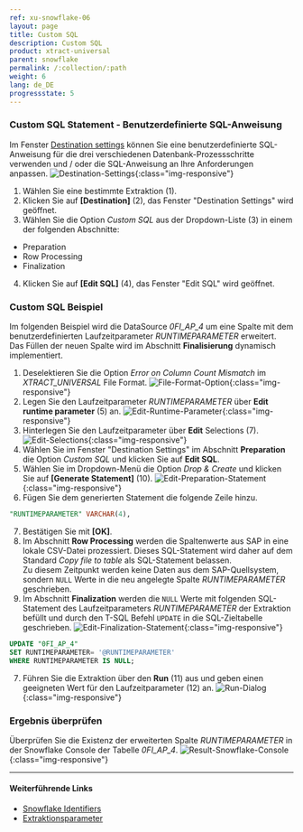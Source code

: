 ```yaml
---
ref: xu-snowflake-06
layout: page
title: Custom SQL
description: Custom SQL
product: xtract-universal
parent: snowflake
permalink: /:collection/:path
weight: 6
lang: de_DE
progressstate: 5
---
```

### Custom SQL Statement - Benutzerdefinierte SQL-Anweisung

Im Fenster [Destination settings](./snowflake-einstellungen#destination-settings---destinationseinstellungen) können Sie eine benutzerdefinierte SQL-Anweisung für die drei verschiedenen Datenbank-Prozessschritte verwenden und / oder die SQL-Anweisung an Ihre Anforderungen anpassen.
![Destination-Settings](/img/content/destination_settings.png){:class="img-responsive"}
1. Wählen Sie eine bestimmte Extraktion (1).
2. Klicken Sie auf **[Destination]** (2), das Fenster "Destination Settings" wird geöffnet.
3. Wählen Sie die Option *Custom SQL* aus der Dropdown-Liste (3) in einem der folgenden Abschnitte:
- Preparation 
- Row Processing
- Finalization
4. Klicken Sie auf **[Edit SQL]** (4), das Fenster "Edit SQL" wird geöffnet.

### Custom SQL Beispiel

Im folgenden Beispiel wird die DataSource *0FI_AP_4* um eine Spalte mit dem benutzerdefinierten Laufzeitparameter *RUNTIMEPARAMETER* erweitert. <br>
Das Füllen der neuen Spalte wird im Abschnitt **Finalisierung** dynamisch implementiert. 

1. Deselektieren Sie die Option *Error on Column Count Mismatch* im *XTRACT_UNIVERSAL* File Format.
![File-Format-Option](/img/content/xu/snowflake/file-format-option.png){:class="img-responsive"}
2. Legen Sie den Laufzeitparameter *RUNTIMEPARAMETER* über **Edit runtime parameter** (5) an.
![Edit-Runtime-Parameter](/img/content/xu/snowflake/edit-runtime-parameter.png){:class="img-responsive"}
3. Hinterlegen Sie den Laufzeitparameter über **Edit** Selections (7).
![Edit-Selections](/img/content/xu/snowflake/edit-selections.png){:class="img-responsive"}
4. Wählen Sie im Fenster "Destination Settings" im Abschnitt **Preparation** die Option *Custom SQL* und klicken Sie auf **Edit SQL**.
5. Wählen Sie im Dropdown-Menü die Option *Drop & Create* und klicken Sie auf **[Generate Statement]** (10). 
![Edit-Preparation-Statement](/img/content/xu/snowflake/edit-preparation-statement.png){:class="img-responsive"}
6. Fügen Sie dem generierten Statement die folgende Zeile hinzu.
```sql
"RUNTIMEPARAMETER" VARCHAR(4),
```
7. Bestätigen Sie mit **[OK]**.
8. Im Abschnitt **Row Processing** werden die Spaltenwerte aus SAP in eine lokale CSV-Datei prozessiert. Dieses SQL-Statement wird daher auf dem Standard *Copy file to table* als SQL-Statement belassen. <br> Zu diesem Zeitpunkt werden keine Daten aus dem SAP-Quellsystem, sondern `NULL` Werte in die neu angelegte Spalte *RUNTIMEPARAMETER* geschrieben.
9. Im Abschnitt **Finalization** werden die `NULL` Werte mit folgenden SQL-Statement des Laufzeitparameters *RUNTIMEPARAMETER* der Extraktion befüllt und durch den T-SQL Befehl `UPDATE` in die SQL-Zieltabelle geschrieben.
![Edit-Finalization-Statement](/img/content/xu/snowflake/edit-finalization-statement.png){:class="img-responsive"}
```sql
UPDATE "0FI_AP_4"
SET RUNTIMEPARAMETER= '@RUNTIMEPARAMETER'
WHERE RUNTIMEPARAMETER IS NULL;
```
7. Führen Sie die Extraktion über den **Run** (11) aus und geben einen geeigneten Wert für den Laufzeitparameter (12) an.
![Run-Dialog](/img/content/xu/snowflake/run-extraction-dialog.png){:class="img-responsive"}

### Ergebnis überprüfen

Überprüfen Sie die Existenz der erweiterten Spalte *RUNTIMEPARAMETER* in der Snowflake Console der Tabelle *0FI_AP_4*.
![Result-Snowflake-Console](/img/content/xu/snowflake/result_snowflake_console.png){:class="img-responsive"}

***********
#### Weiterführende Links
- [Snowflake Identifiers](https://docs.snowflake.com/en/sql-reference/identifiers-syntax.html#double-quoted-identifiers)
- [Extraktionsparameter](../extraktionen-ausfuehren-und-einplanen/extraktionsparameter#custom)